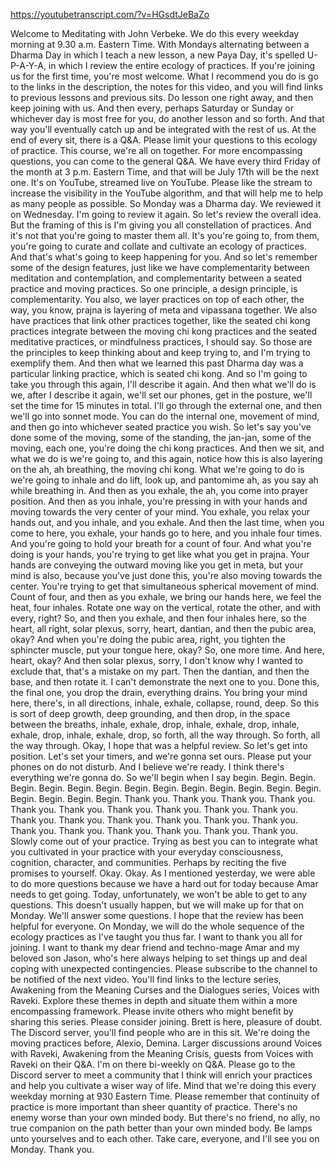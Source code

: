 https://youtubetranscript.com/?v=HGsdtJeBaZo

 Welcome to Meditating with John Verbeke. We do this every weekday morning at 9.30 a.m. Eastern Time. With Mondays alternating between a Dharma Day in which I teach a new lesson, a new Paya Day, it's spelled U-P-A-Y-A, in which I review the entire ecology of practices. If you're joining us for the first time, you're most welcome. What I recommend you do is go to the links in the description, the notes for this video, and you will find links to previous lessons and previous sits. Do lesson one right away, and then keep joining with us. And then every, perhaps Saturday or Sunday or whichever day is most free for you, do another lesson and so forth. And that way you'll eventually catch up and be integrated with the rest of us. At the end of every sit, there is a Q&A. Please limit your questions to this ecology of practice. This course, we're all on together. For more encompassing questions, you can come to the general Q&A. We have every third Friday of the month at 3 p.m. Eastern Time, and that will be July 17th will be the next one. It's on YouTube, streamed live on YouTube. Please like the stream to increase the visibility in the YouTube algorithm, and that will help me to help as many people as possible. So Monday was a Dharma day. We reviewed it on Wednesday. I'm going to review it again. So let's review the overall idea. But the framing of this is I'm giving you all constellation of practices. And it's not that you're going to master them all. It's you're going to, from them, you're going to curate and collate and cultivate an ecology of practices. And that's what's going to keep happening for you. And so let's remember some of the design features, just like we have complementarity between meditation and contemplation, and complementarity between a seated practice and moving practices. So one principle, a design principle, is complementarity. You also, we layer practices on top of each other, the way, you know, prajna is layering of meta and vipassana together. We also have practices that link other practices together, like the seated chi kong practices integrate between the moving chi kong practices and the seated meditative practices, or mindfulness practices, I should say. So those are the principles to keep thinking about and keep trying to, and I'm trying to exemplify them. And then what we learned this past Dharma day was a particular linking practice, which is seated chi kong. And so I'm going to take you through this again, I'll describe it again. And then what we'll do is we, after I describe it again, we'll set our phones, get in the posture, we'll set the time for 15 minutes in total. I'll go through the external one, and then we'll go into sonnet mode. You can do the internal one, movement of mind, and then go into whichever seated practice you wish. So let's say you've done some of the moving, some of the standing, the jan-jan, some of the moving, each one, you're doing the chi kong practices. And then we sit, and what we do is we're going to, and this again, notice how this is also layering on the ah, ah breathing, the moving chi kong. What we're going to do is we're going to inhale and do lift, look up, and pantomime ah, as you say ah while breathing in. And then as you exhale, the ah, you come into prayer position. And then as you inhale, you're pressing in with your hands and moving towards the very center of your mind. You exhale, you relax your hands out, and you inhale, and you exhale. And then the last time, when you come to here, you exhale, your hands go to here, and you inhale four times. And you're going to hold your breath for a count of four. And what you're doing is your hands, you're trying to get like what you get in prajna. Your hands are conveying the outward moving like you get in meta, but your mind is also, because you've just done this, you're also moving towards the center. You're trying to get that simultaneous spherical movement of mind. Count of four, and then as you exhale, we bring our hands here, we feel the heat, four inhales. Rotate one way on the vertical, rotate the other, and with every, right? So, and then you exhale, and then four inhales here, so the heart, all right, solar plexus, sorry, heart, dantian, and then the pubic area, okay? And when you're doing the pubic area, right, you tighten the sphincter muscle, put your tongue here, okay? So, one more time. And here, heart, okay? And then solar plexus, sorry, I don't know why I wanted to exclude that, that's a mistake on my part. Then the dantian, and then the base, and then rotate it. I can't demonstrate the next one to you. Done this, the final one, you drop the drain, everything drains. You bring your mind here, there's, in all directions, inhale, exhale, collapse, round, deep. So this is sort of deep growth, deep grounding, and then drop, in the space between the breaths, inhale, exhale, drop, inhale, exhale, drop, inhale, exhale, drop, inhale, exhale, drop, so forth, all the way through. So forth, all the way through. Okay, I hope that was a helpful review. So let's get into position. Let's set your timers, and we're gonna set ours. Please put your phones on do not disturb. And I believe we're ready. I think there's everything we're gonna do. So we'll begin when I say begin. Begin. Begin. Begin. Begin. Begin. Begin. Begin. Begin. Begin. Begin. Begin. Begin. Begin. Begin. Begin. Begin. Begin. Thank you. Thank you. Thank you. Thank you. Thank you. Thank you. Thank you. Thank you. Thank you. Thank you. Thank you. Thank you. Thank you. Thank you. Thank you. Thank you. Thank you. Thank you. Thank you. Thank you. Thank you. Thank you. Slowly come out of your practice. Trying as best you can to integrate what you cultivated in your practice with your everyday consciousness, cognition, character, and communities. Perhaps by reciting the five promises to yourself. Okay. Okay. As I mentioned yesterday, we were able to do more questions because we have a hard out for today because Amar needs to get going. Today, unfortunately, we won't be able to get to any questions. This doesn't usually happen, but we will make up for that on Monday. We'll answer some questions. I hope that the review has been helpful for everyone. On Monday, we will do the whole sequence of the ecology practices as I've taught you thus far. I want to thank you all for joining. I want to thank my dear friend and techno-mage Amar and my beloved son Jason, who's here always helping to set things up and deal coping with unexpected contingencies. Please subscribe to the channel to be notified of the next video. You'll find links to the lecture series, Awakening from the Meaning Curses and the Dialogues series, Voices with Raveki. Explore these themes in depth and situate them within a more encompassing framework. Please invite others who might benefit by sharing this series. Please consider joining. Brett is here, pleasure of doubt. The Discord server, you'll find people who are in this sit. We're doing the moving practices before, Alexio, Demina. Larger discussions around Voices with Raveki, Awakening from the Meaning Crisis, guests from Voices with Raveki on their Q&A. I'm on there bi-weekly on Q&A. Please go to the Discord server to meet a community that I think will enrich your practices and help you cultivate a wiser way of life. Mind that we're doing this every weekday morning at 930 Eastern Time. Please remember that continuity of practice is more important than sheer quantity of practice. There's no enemy worse than your own minded body. But there's no friend, no ally, no true companion on the path better than your own minded body. Be lamps unto yourselves and to each other. Take care, everyone, and I'll see you on Monday. Thank you.